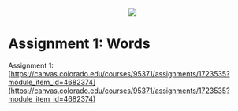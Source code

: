 <div align='center'>
  <a href='LICENSE'>
    <img src='https://img.shields.io/github/license/Ileriayo/markdown-badges?style=for-the-badge'>
  </a>
</div>

# Assignment 1: Words
Assignment 1: [https://canvas.colorado.edu/courses/95371/assignments/1723535?module_item_id=4682374](https://canvas.colorado.edu/courses/95371/assignments/1723535?module_item_id=4682374)
